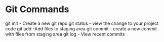 # Git Commands
git init - Create a new git repo
git status - view the change to your project code
git add -Add files to staging area
git commit - create a new commit with files from staging area
git log - View recent commits
